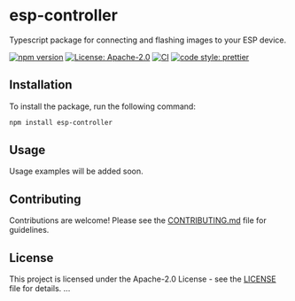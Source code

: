 # esp-controller

Typescript package for connecting and flashing images to your ESP device.

[![npm version](https://badge.fury.io/js/esp-controller.svg)](https://badge.fury.io/js/esp-controller)
[![License: Apache-2.0](https://img.shields.io/badge/License-Apache%202.0-blue.svg)](https://opensource.org/licenses/Apache-2.0)
[![CI](https://github.com/HalleyInteractive/esp-controller/actions/workflows/ci.yml/badge.svg)](https://github.com/HalleyInteractive/esp-controller/actions/workflows/ci.yml)
[![code style: prettier](https://img.shields.io/badge/code_style-prettier-ff69b4.svg?style=flat-square)](https://github.com/prettier/prettier)

## Installation

To install the package, run the following command:

```bash
npm install esp-controller
```

## Usage

Usage examples will be added soon.

## Contributing

Contributions are welcome! Please see the [CONTRIBUTING.md](CONTRIBUTING.md) file for guidelines.

## License

This project is licensed under the Apache-2.0 License - see the [LICENSE](LICENSE) file for details.
...